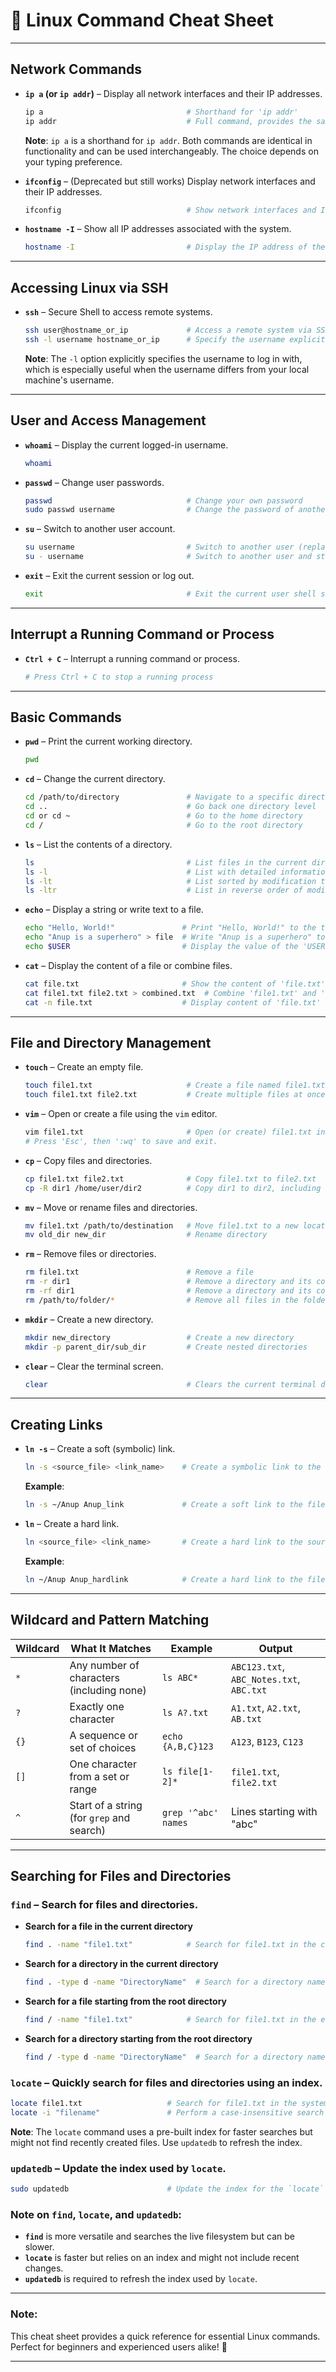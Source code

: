 # **🐧 Linux Command Cheat Sheet**

---

## **Network Commands**

- **`ip a` (or `ip addr`)** – Display all network interfaces and their IP addresses.  
  ```bash
  ip a                                # Shorthand for 'ip addr'
  ip addr                             # Full command, provides the same output
  ```
  **Note**: `ip a` is a shorthand for `ip addr`. Both commands are identical in functionality and can be used interchangeably. The choice depends on your typing preference.

- **`ifconfig`** – (Deprecated but still works) Display network interfaces and their IP addresses.
  ```bash
  ifconfig                            # Show network interfaces and IP details
  ```

- **`hostname -I`** – Show all IP addresses associated with the system.
  ```bash
  hostname -I                         # Display the IP address of the system
  ```

---

## **Accessing Linux via SSH**

- **`ssh`** – Secure Shell to access remote systems.
  ```bash
  ssh user@hostname_or_ip             # Access a remote system via SSH (replace 'user' and 'hostname_or_ip')
  ssh -l username hostname_or_ip      # Specify the username explicitly with the `-l` option
  ```
  **Note**: The `-l` option explicitly specifies the username to log in with, which is especially useful when the username differs from your local machine's username.

---

## **User and Access Management**

- **`whoami`** – Display the current logged-in username.
  ```bash
  whoami
  ```

- **`passwd`** – Change user passwords.
  ```bash
  passwd                              # Change your own password
  sudo passwd username                # Change the password of another user (requires sudo)
  ```

- **`su`** – Switch to another user account.
  ```bash
  su username                         # Switch to another user (replace 'username' with the desired user)
  su - username                       # Switch to another user and start a login shell
  ```

- **`exit`** – Exit the current session or log out.
  ```bash
  exit                                # Exit the current user shell session
  ```

---

## **Interrupt a Running Command or Process**

- **`Ctrl + C`** – Interrupt a running command or process.
  ```bash
  # Press Ctrl + C to stop a running process
  ```

---

## **Basic Commands**

- **`pwd`** – Print the current working directory.
  ```bash
  pwd
  ```

- **`cd`** – Change the current directory.
  ```bash
  cd /path/to/directory               # Navigate to a specific directory
  cd ..                               # Go back one directory level
  cd or cd ~                          # Go to the home directory
  cd /                                # Go to the root directory
  ```

- **`ls`** – List the contents of a directory.
  ```bash
  ls                                  # List files in the current directory
  ls -l                               # List with detailed information
  ls -lt                              # List sorted by modification time
  ls -ltr                             # List in reverse order of modification time
  ```
- **`echo`** – Display a string or write text to a file.  
  ```bash
  echo "Hello, World!"               # Print "Hello, World!" to the terminal
  echo "Anup is a superhero" > file  # Write "Anup is a superhero" to a file named 'file'
  echo $USER                         # Display the value of the 'USER' environment variable
  ```

- **`cat`** – Display the content of a file or combine files.  
  ```bash
  cat file.txt                       # Show the content of 'file.txt' on the terminal
  cat file1.txt file2.txt > combined.txt  # Combine 'file1.txt' and 'file2.txt' into 'combined.txt'
  cat -n file.txt                    # Display content of 'file.txt' with line numbers
  ```
---

## **File and Directory Management**

- **`touch`** – Create an empty file.
  ```bash
  touch file1.txt                     # Create a file named file1.txt
  touch file1.txt file2.txt           # Create multiple files at once
  ```

- **`vim`** – Open or create a file using the `vim` editor.
  ```bash
  vim file1.txt                       # Open (or create) file1.txt in vim editor
  # Press 'Esc', then ':wq' to save and exit.
  ```

- **`cp`** – Copy files and directories.
  ```bash
  cp file1.txt file2.txt              # Copy file1.txt to file2.txt
  cp -R dir1 /home/user/dir2          # Copy dir1 to dir2, including all subdirectories and files
  ```

- **`mv`** – Move or rename files and directories.
  ```bash
  mv file1.txt /path/to/destination   # Move file1.txt to a new location
  mv old_dir new_dir                  # Rename directory
  ```

- **`rm`** – Remove files or directories.
  ```bash
  rm file1.txt                        # Remove a file
  rm -r dir1                          # Remove a directory and its contents
  rm -rf dir1                         # Remove a directory and its contents without confirmation, even for write-protected files
  rm /path/to/folder/*                # Remove all files in the folder (keeps the folder itself)
  ```

- **`mkdir`** – Create a new directory.
  ```bash
  mkdir new_directory                 # Create a new directory
  mkdir -p parent_dir/sub_dir         # Create nested directories
  ```

- **`clear`** – Clear the terminal screen.
  ```bash
  clear                               # Clears the current terminal display
  ```

---

## **Creating Links**

- **`ln -s`** – Create a soft (symbolic) link.
  ```bash
  ln -s <source_file> <link_name>    # Create a symbolic link to the source file
  ```
  **Example**:
  ```bash
  ln -s ~/Anup Anup_link             # Create a soft link to the file 'Anup'
  ```

- **`ln`** – Create a hard link.
  ```bash
  ln <source_file> <link_name>       # Create a hard link to the source file
  ```
  **Example**:
  ```bash
  ln ~/Anup Anup_hardlink            # Create a hard link to the file 'Anup'
  ```

---

## **Wildcard and Pattern Matching**

| Wildcard | What It Matches                         | Example             | Output                                   |
|----------|-----------------------------------------|---------------------|-----------------------------------------|
| `*`      | Any number of characters (including none) | `ls ABC*`          | `ABC123.txt`, `ABC_Notes.txt`, `ABC.txt` |
| `?`      | Exactly one character                   | `ls A?.txt`        | `A1.txt`, `A2.txt`, `AB.txt`           |
| `{}`     | A sequence or set of choices            | `echo {A,B,C}123`  | `A123`, `B123`, `C123`                 |
| `[]`     | One character from a set or range       | `ls file[1-2]*`    | `file1.txt`, `file2.txt`               |
| `^`      | Start of a string (for `grep` and search) | `grep '^abc' names` | Lines starting with "abc"              |

---

## **Searching for Files and Directories**

### **`find`** – Search for files and directories.

- **Search for a file in the current directory**
  ```bash
  find . -name "file1.txt"            # Search for file1.txt in the current directory (.)
  ```

- **Search for a directory in the current directory**
  ```bash
  find . -type d -name "DirectoryName"  # Search for a directory named "DirectoryName" in the current directory (.)
  ```

- **Search for a file starting from the root directory**
  ```bash
  find / -name "file1.txt"            # Search for file1.txt in the entire file system starting from the root (/)
  ```

- **Search for a directory starting from the root directory**
  ```bash
  find / -type d -name "DirectoryName"  # Search for a directory named "DirectoryName" in the entire file system starting from the root (/)
  ```

### **`locate`** – Quickly search for files and directories using an index.
  ```bash
  locate file1.txt                   # Search for file1.txt in the system's index
  locate -i "filename"               # Perform a case-insensitive search
  ```
  **Note**: The `locate` command uses a pre-built index for faster searches but might not find recently created files. Use `updatedb` to refresh the index.

### **`updatedb`** – Update the index used by `locate`.
  ```bash
  sudo updatedb                      # Update the index for the `locate` command
  ```

### **Note on `find`, `locate`, and `updatedb`**:
- **`find`** is more versatile and searches the live filesystem but can be slower.
- **`locate`** is faster but relies on an index and might not include recent changes.
- **`updatedb`** is required to refresh the index used by `locate`.

---

### **Note**:
This cheat sheet provides a quick reference for essential Linux commands. Perfect for beginners and experienced users alike! 🐧

---
